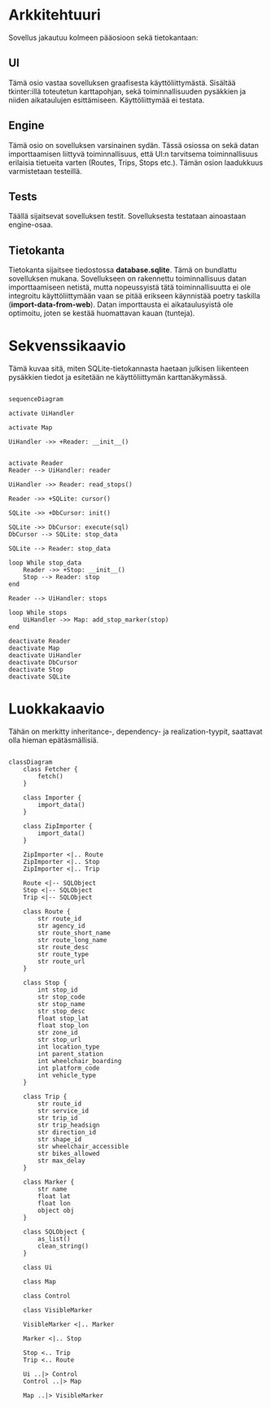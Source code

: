 # Arkkitehtuuri

Sovellus jakautuu kolmeen pääosioon sekä tietokantaan:

## UI

Tämä osio vastaa sovelluksen graafisesta käyttöliittymästä. Sisältää tkinter:illä toteutetun karttapohjan, sekä toiminnallisuuden pysäkkien ja niiden aikataulujen esittämiseen. Käyttöliittymää ei testata. 

## Engine

Tämä osio on sovelluksen varsinainen sydän. Tässä osiossa on sekä datan importtaamisen liittyvä toiminnallisuus, että UI:n tarvitsema toiminnallisuus erilaisia tietueita varten (Routes, Trips, Stops etc.). Tämän osion laadukkuus varmistetaan testeillä. 

## Tests

Täällä sijaitsevat sovelluksen testit. Sovelluksesta testataan ainoastaan engine-osaa.

## Tietokanta

Tietokanta sijaitsee tiedostossa **database.sqlite**. Tämä on bundlattu sovelluksen mukana. Sovellukseen on rakennettu toiminnallisuus datan importtaamiseen netistä, mutta nopeussyistä tätä toiminnallisuutta ei ole integroitu käyttöliittymään vaan se pitää erikseen käynnistää poetry taskilla (**import-data-from-web**). Datan importtausta ei aikataulusyistä ole optimoitu, joten se kestää huomattavan kauan (tunteja).

# Sekvenssikaavio

Tämä kuvaa sitä, miten SQLite-tietokannasta haetaan julkisen liikenteen pysäkkien tiedot ja esitetään ne käyttöliittymän karttanäkymässä.

```mermaid

sequenceDiagram

activate UiHandler

activate Map

UiHandler ->> +Reader: __init__()


activate Reader
Reader --> UiHandler: reader

UiHandler ->> Reader: read_stops()

Reader ->> +SQLite: cursor()

SQLite ->> +DbCursor: init()

SQLite ->> DbCursor: execute(sql)
DbCursor --> SQLite: stop_data

SQLite --> Reader: stop_data

loop While stop_data
    Reader ->> +Stop: __init__()
    Stop --> Reader: stop
end

Reader --> UiHandler: stops

loop While stops
    UiHandler ->> Map: add_stop_marker(stop)   
end

deactivate Reader
deactivate Map
deactivate UiHandler
deactivate DbCursor
deactivate Stop
deactivate SQLite

```

# Luokkakaavio

Tähän on merkitty inheritance-, dependency- ja realization-tyypit, saattavat olla hieman epätäsmällisiä.

```mermaid

classDiagram
    class Fetcher {
        fetch()
    }

    class Importer {
        import_data()
    }

    class ZipImporter {
        import_data()
    }

    ZipImporter <|.. Route
    ZipImporter <|.. Stop
    ZipImporter <|.. Trip

    Route <|-- SQLObject
    Stop <|-- SQLObject
    Trip <|-- SQLObject

    class Route {
        str route_id
        str agency_id
        str route_short_name
        str route_long_name
        str route_desc
        str route_type
        str route_url
    }

    class Stop {
        int stop_id
        str stop_code
        str stop_name
        str stop_desc
        float stop_lat
        float stop_lon
        str zone_id
        str stop_url
        int location_type
        int parent_station
        int wheelchair_boarding
        int platform_code
        int vehicle_type
    }

    class Trip {
        str route_id
        str service_id
        str trip_id
        str trip_headsign
        str direction_id
        str shape_id
        str wheelchair_accessible
        str bikes_allowed
        str max_delay
    }

    class Marker {
        str name
        float lat
        float lon
        object obj
    }

    class SQLObject {
        as_list()
        clean_string()
    }

    class Ui

    class Map

    class Control

    class VisibleMarker

    VisibleMarker <|.. Marker

    Marker <|.. Stop

    Stop <.. Trip
    Trip <.. Route

    Ui ..|> Control
    Control ..|> Map

    Map ..|> VisibleMarker
```